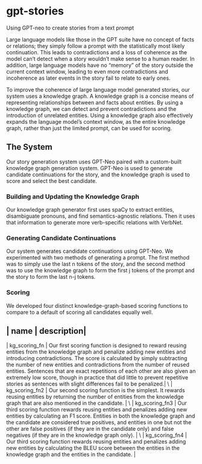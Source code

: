 # gpt-stories
Using GPT-neo to create stories from a text prompt

Large language models like those in the GPT suite have no concept of facts or
relations; they simply follow a prompt with the statistically most likely continuation. This
leads to contradictions and a loss of coherence as the model can’t detect when a story
wouldn’t make sense to a human reader. In addition, large language models have no
“memory” of the story outside the current context window, leading to even more
contradictions and incoherence as later events in the story fail to relate to early ones.

To improve the coherence of large language model generated stories, our system
uses a knowledge graph. A knowledge graph is a concise means of representing
relationships between and facts about entities. By using a knowledge graph, we can
detect and prevent contradictions and the introduction of unrelated entities. Using a
knowledge graph also effectively expands the language model’s context window, as the
entire knowledge graph, rather than just the limited prompt, can be used for scoring.

## The System
Our story generation system uses GPT-Neo paired with a custom-built knowledge graph
generation system. GPT-Neo is used to generate candidate continuations for the story, and the
knowledge graph is used to score and select the best candidate.

### Building and Updating the Knowledge Graph
Our knowledge graph generator first uses spaCy to extract entities, disambiguate pronouns, and
find semantics-agnostic relations. Then it uses that information to generate more verb-specific
relations with VerbNet.

### Generating Candidate Continuations
Our system generates candidate continuations using GPT-Neo. We experimented with two
methods of generating a prompt. The first method was to simply use the last n tokens of the
story, and the second method was to use the knowledge graph to form the first j tokens of the
prompt and the story to form the last n-j tokens.

### Scoring
We developed four distinct knowledge-graph-based scoring functions to compare to a default of
scoring all candidates equally well.

| name | description|
---------------------
| kg_scoring_fn | Our first scoring function is designed to reward reusing entities from the knowledge graph and
penalize adding new entities and introducing contradictions. The score is calculated by simply
subtracting the number of new entities and contradictions from the number of reused entities.
Sentences that are exact repetitions of each other are also given an extremely low score,
though in practice that did little to prevent repetitive stories as sentences with slight differences
fail to be penalized.| \\
| kg_scoring_fn2 | Our second scoring function is the simplest. It rewards reusing entities by returning the number
of entities from the knowledge graph that are also mentioned in the candidate. | \\
| kg_scoring_fn3 | Our third scoring function rewards reusing entities and penalizes adding new entities by
calculating an F1 score. Entities in both the knowledge graph and the candidate are considered
true positives, and entities in one but not the other are false positives (if they are in the
candidate only) and false negatives (if they are in the knowledge graph only). | \\
| kg_scoring_fn4 | Our third scoring function rewards reusing entities and penalizes adding new entities by
calculating the BLEU score between the entities in the knowledge graph and the entities in the
candidate. |
